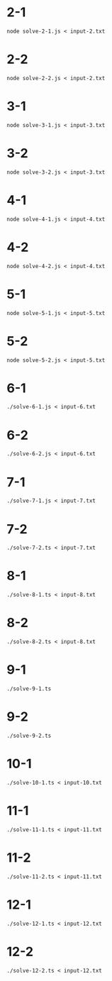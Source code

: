 # 2-1
    node solve-2-1.js < input-2.txt
# 2-2
    node solve-2-2.js < input-2.txt
# 3-1
    node solve-3-1.js < input-3.txt
# 3-2
    node solve-3-2.js < input-3.txt
# 4-1
    node solve-4-1.js < input-4.txt
# 4-2
    node solve-4-2.js < input-4.txt
# 5-1
    node solve-5-1.js < input-5.txt
# 5-2
    node solve-5-2.js < input-5.txt
# 6-1
    ./solve-6-1.js < input-6.txt
# 6-2
    ./solve-6-2.js < input-6.txt
# 7-1
    ./solve-7-1.js < input-7.txt
# 7-2
    ./solve-7-2.ts < input-7.txt
# 8-1
    ./solve-8-1.ts < input-8.txt
# 8-2
    ./solve-8-2.ts < input-8.txt
# 9-1
    ./solve-9-1.ts
# 9-2
    ./solve-9-2.ts
# 10-1
    ./solve-10-1.ts < input-10.txt
# 11-1
    ./solve-11-1.ts < input-11.txt
# 11-2
    ./solve-11-2.ts < input-11.txt
# 12-1
    ./solve-12-1.ts < input-12.txt
# 12-2
    ./solve-12-2.ts < input-12.txt
